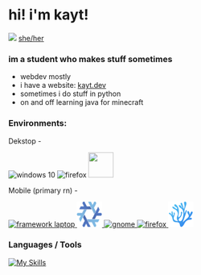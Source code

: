 # hi! i'm kayt!
<img src="https://em-content.zobj.net/thumbs/120/twitter/322/transgender-flag_1f3f3-fe0f-200d-26a7-fe0f.png" height="16"/> <a href="https://en.pronouns.page/@kayt_was_taken" targer="_blank">she/her</a>


### im a student who makes stuff sometimes
- webdev mostly
- i have a website: [kayt.dev](https://kayt.dev)
- sometimes i do stuff in python
- on and off learning java for minecraft

### Environments:
Dekstop -
<p align="left">
<img src="https://upload.wikimedia.org/wikipedia/commons/4/48/Windows_logo_-_2012_%28dark_blue%29.svg" alt="windows 10" width="50" height="50/>
<a href="https://www.mozilla.org/en-US/firefox/" target="_blank" rel="noreferrer"> <img src="https://hg.mozilla.org/mozilla-central/raw-file/tip/browser/branding/official/content/about-logo.svg" alt="firefox" width="50" height="50"/> </a>
<a href="https://code.visualstudio.com/" target="_blank" rel="norefferer"><img src="https://upload.wikimedia.org/wikipedia/commons/9/9a/Visual_Studio_Code_1.35_icon.svg" width="50" height="50"/></a>
</p>

Mobile (primary rn) -
<p align="left">
<a href="https://frame.work/" target="_blank" rel="noreferrer"> <img src="https://avatars.githubusercontent.com/u/58124942?s=200&v=4" alt="framework laptop" width="50" height="50"/> </a>
<a href="https://nixos.org/" target="_blank" rel="noreferrer"> <img src="https://raw.githubusercontent.com/NixOS/nixos-artwork/ac04f06feb980e048b4ab2a7ca32997984b8b5ae/logo/nix-snowflake.svg" alt="nixos" width="50" height="50"/> </a>
<a href="https://www.gnome.org/" target="_blank" rel="noreferrer"> <img src="https://logosave.com/images/large/19/GNOME-logo.gif" alt="gnome" width="50" height="50"/> </a>
<a href="https://www.mozilla.org/en-US/firefox/" target="_blank" rel="noreferrer"> <img src="https://hg.mozilla.org/mozilla-central/raw-file/tip/browser/branding/official/content/about-logo.svg" alt="firefox" width="50" height="50"/> </a>
<a href="https://github.com/VSCodium/vscodium" target="_blank" rel="noreferrer"> <img src="https://raw.githubusercontent.com/VSCodium/vscodium/bff2e71e5539127763e1eb55671193a5378df576/icons/codium_only.svg" alt="vscodium" width="50" height="50"/> </a>
</p>

### Languages / Tools
[![My Skills](https://skillicons.dev/icons?i=html,css,js,ts,svelte,nodejs)](https://skillicons.dev) <br>
